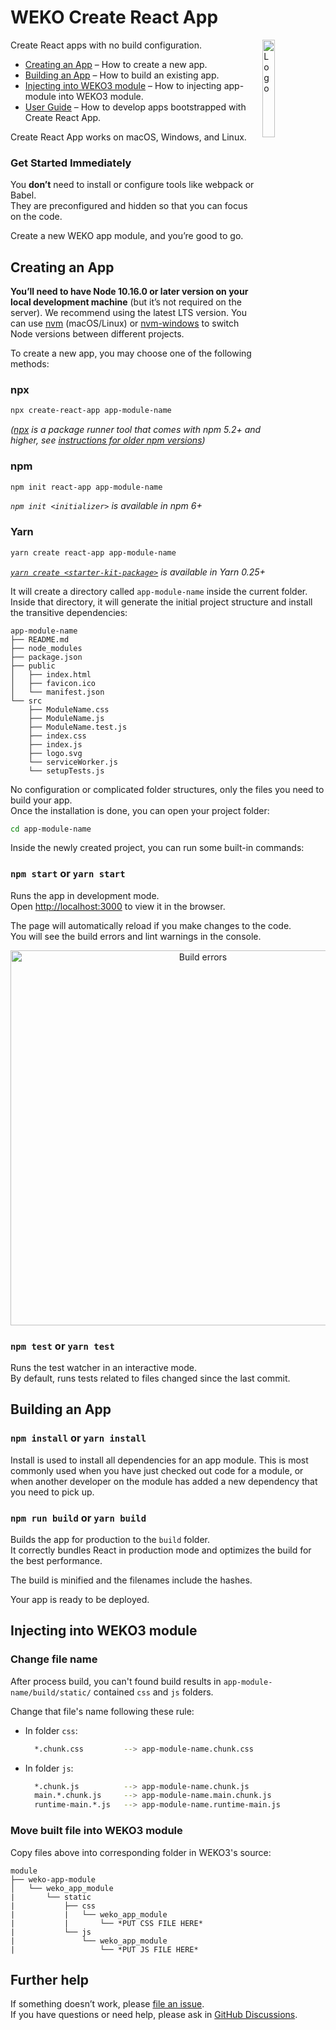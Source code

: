 # WEKO Create React App

<img alt="Logo" align="right" src="https://create-react-app.dev/img/logo.svg" width="20%" />

Create React apps with no build configuration.

- [Creating an App](#creating-an-app) – How to create a new app.
- [Building an App](#building-an-app) – How to build an existing app.
- [Injecting into WEKO3 module](#injecting-into-weko3-module) – How to injecting app-module into WEKO3 module.
- [User Guide](https://facebook.github.io/create-react-app/) – How to develop apps bootstrapped with Create React App.

Create React App works on macOS, Windows, and Linux.<br>

### Get Started Immediately

You **don’t** need to install or configure tools like webpack or Babel.<br>
They are preconfigured and hidden so that you can focus on the code.

Create a new WEKO app module, and you’re good to go.

## Creating an App

**You’ll need to have Node 10.16.0 or later version on your local development machine** (but it’s not required on the server). We recommend using the latest LTS version. You can use [nvm](https://github.com/creationix/nvm#installation) (macOS/Linux) or [nvm-windows](https://github.com/coreybutler/nvm-windows#node-version-manager-nvm-for-windows) to switch Node versions between different projects.

To create a new app, you may choose one of the following methods:

### npx

```sh
npx create-react-app app-module-name
```

_([npx](https://medium.com/@maybekatz/introducing-npx-an-npm-package-runner-55f7d4bd282b) is a package runner tool that comes with npm 5.2+ and higher, see [instructions for older npm versions](https://gist.github.com/gaearon/4064d3c23a77c74a3614c498a8bb1c5f))_

### npm

```sh
npm init react-app app-module-name
```

_`npm init <initializer>` is available in npm 6+_

### Yarn

```sh
yarn create react-app app-module-name
```

_[`yarn create <starter-kit-package>`](https://yarnpkg.com/lang/en/docs/cli/create/) is available in Yarn 0.25+_

It will create a directory called `app-module-name` inside the current folder.<br>
Inside that directory, it will generate the initial project structure and install the transitive dependencies:

```
app-module-name
├── README.md
├── node_modules
├── package.json
├── public
│   ├── index.html
│   ├── favicon.ico
│   └── manifest.json
└── src
    ├── ModuleName.css
    ├── ModuleName.js
    ├── ModuleName.test.js
    ├── index.css
    ├── index.js
    ├── logo.svg
    └── serviceWorker.js
    └── setupTests.js
```

No configuration or complicated folder structures, only the files you need to build your app.<br>
Once the installation is done, you can open your project folder:

```sh
cd app-module-name
```

Inside the newly created project, you can run some built-in commands:

### `npm start` or `yarn start`

Runs the app in development mode.<br>
Open [http://localhost:3000](http://localhost:3000) to view it in the browser.

The page will automatically reload if you make changes to the code.<br>
You will see the build errors and lint warnings in the console.

<p align='center'>
<img src='https://cdn.jsdelivr.net/gh/marionebl/create-react-app@9f6282671c54f0874afd37a72f6689727b562498/screencast-error.svg' width='600' alt='Build errors'>
</p>

### `npm test` or `yarn test`

Runs the test watcher in an interactive mode.<br>
By default, runs tests related to files changed since the last commit.

## Building an App

### `npm install` or `yarn install`

Install is used to install all dependencies for an app module. This is most commonly used when you have just checked out code for a module, or when another developer on the module has added a new dependency that you need to pick up.

### `npm run build` or `yarn build`

Builds the app for production to the `build` folder.<br>
It correctly bundles React in production mode and optimizes the build for the best performance.

The build is minified and the filenames include the hashes.<br>

Your app is ready to be deployed.


## Injecting into WEKO3 module

### Change file name

After process build, you can't found build results in `app-module-name/build/static/` contained `css` and `js` folders. 

Change that file's name following these rule:

- In folder `css`:
  ```sh
    *.chunk.css         --> app-module-name.chunk.css
  ```

- In folder `js`:
  ```sh
    *.chunk.js          --> app-module-name.chunk.js
    main.*.chunk.js     --> app-module-name.main.chunk.js
    runtime-main.*.js   --> app-module-name.runtime-main.js
  ```
### Move built file into WEKO3 module

Copy files above into corresponding folder in WEKO3's source:

```
module
├── weko-app-module
│   └── weko_app_module
|       └── static
|           ├── css
|           |   └── weko_app_module
|           |       └── *PUT CSS FILE HERE*
|           └── js
|               └── weko_app_module
|                   └── *PUT JS FILE HERE*
```

## Further help

If something doesn’t work, please [file an issue](https://github.com/facebook/create-react-app/issues/new).<br>
If you have questions or need help, please ask in [GitHub Discussions](https://github.com/facebook/create-react-app/discussions).
